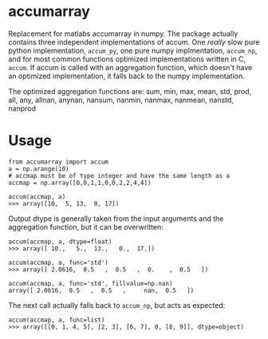 accumarray
==========

Replacement for matlabs accumarray in numpy. The package actually contains 
three independent implementations of accum. One _really_ slow pure python
implementation, `accum_py`, one pure numpy implmentation, `accum_np`, and 
for most common functions optimized implementations written in C, `accum`.
If accum is called with an aggregation function, which doesn't have an
optimized implementation, it falls back to the numpy implementation.

The optimized aggregation functions are: 
sum, min, max, mean, std, prod, all, any, allnan, anynan,
nansum, nanmin, nanmax, nanmean, nanstd, nanprod


Usage
=====

    from accumarray import accum
    a = np.arange(10)
    # accmap must be of type integer and have the same length as a
    accmap = np.array([0,0,1,1,0,0,2,2,4,4])
    
    accum(accmap, a)
    >>> array([10,  5, 13,  0, 17])
    
Output dtype is generally taken from the input arguments and the
aggregation function, but it can be overwritten:

    accum(accmap, a, dtype=float)
    >>> array([ 10.,   5.,  13.,   0.,  17.])

    accum(accmap, a, func='std')
    >>> array([ 2.0616,  0.5   ,  0.5   ,  0.    ,  0.5   ])

    accum(accmap, a, func='std', fillvalue=np.nan)
    array([ 2.0616,  0.5   ,  0.5   ,     nan,  0.5   ])

The next call actually falls back to `accum_np`, but acts as expected:

    accum(accmap, a, func=list)
    >>> array([[0, 1, 4, 5], [2, 3], [6, 7], 0, [8, 9]], dtype=object)
    
    
    